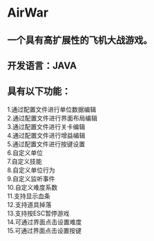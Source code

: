 # AirWar
## 一个具有高扩展性的飞机大战游戏。  
## 开发语言：**JAVA**  
## 具有以下功能：  
1.通过配置文件进行单位数据编辑  
2.通过配置文件进行界面布局编辑  
3.通过配置文件进行关卡编辑  
4.通过配置文件进行增益编辑  
5.通过配置文件进行按键设置  
6.自定义单位  
7.自定义技能  
8.自定义单位行为  
9.自定义监听事件  
10.自定义难度系数  
11.支持显示血条  
12.支持道具掉落  
13.支持按ESC暂停游戏  
14.可通过界面点击设置难度  
15.可通过界面点击设置按键  
